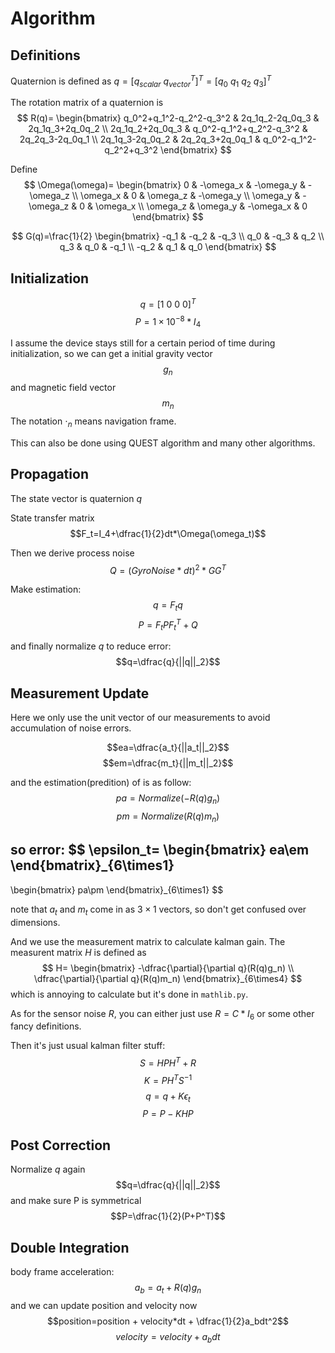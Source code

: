 # Algorithm
## Definitions
Quaternion is defined as $q=[q_{scalar}\ q_{vector}^T]^T=[q_0\ q_1\ q_2\ q_3]^T$

The rotation matrix of a quaternion is
$$
R(q)=
\begin{bmatrix}
    q_0^2+q_1^2-q_2^2-q_3^2 & 2q_1q_2-2q_0q_3 & 2q_1q_3+2q_0q_2 \\
    2q_1q_2+2q_0q_3 & q_0^2-q_1^2+q_2^2-q_3^2 & 2q_2q_3-2q_0q_1 \\
    2q_1q_3-2q_0q_2 & 2q_2q_3+2q_0q_1 & q_0^2-q_1^2-q_2^2+q_3^2
\end{bmatrix}
$$

Define
$$
\Omega(\omega)=
\begin{bmatrix}
    0 & -\omega_x & -\omega_y & -\omega_z \\
    \omega_x & 0 & \omega_z & -\omega_y \\
    \omega_y & -\omega_z & 0 & \omega_x \\
    \omega_z & \omega_y & -\omega_x & 0
\end{bmatrix}
$$

$$
G(q)=\frac{1}{2}
\begin{bmatrix}
    -q_1 & -q_2 & -q_3 \\
    q_0 & -q_3 & q_2 \\
    q_3 & q_0 & -q_1 \\
    -q_2 & q_1 & q_0
\end{bmatrix}
$$

## Initialization
$$q=[1\ 0\ 0\ 0]^T$$
$$P=1\times10^{-8}*I_4$$

I assume the device stays still for a certain period of time during initialization, so we can get a initial gravity vector 
$$g_n$$ 
and magnetic field vector
$$m_n$$
The notation $\cdot_n$ means navigation frame.

This can also be done using QUEST algorithm and many other algorithms.


## Propagation
The state vector is quaternion $q$

State transfer matrix 
$$F_t=I_4+\dfrac{1}{2}dt*\Omega(\omega_t)$$

Then we derive process noise 
$$Q=(GyroNoise*dt)^2*GG^T$$

Make estimation:
$$q=F_tq$$
$$P=F_tPF_t^T+Q$$

and finally normalize $q$ to reduce error:
$$q=\dfrac{q}{||q||_2}$$

## Measurement Update

Here we only use the unit vector of our measurements to avoid accumulation of noise errors.

$$ea=\dfrac{a_t}{||a_t||_2}$$
$$em=\dfrac{m_t}{||m_t||_2}$$

and the estimation(predition) of is as follow:
$$pa=Normalize(-R(q)g_n)$$
$$pm=Normalize(R(q)m_n)$$

so error:
$$
\epsilon_t=
\begin{bmatrix}
    ea\\em
\end{bmatrix}_{6\times1}
-
\begin{bmatrix}
    pa\\pm
\end{bmatrix}_{6\times1}
$$

note that $a_t$ and $m_t$ come in as $3\times1$ vectors, so don't get confused over dimensions.

And we use the measurement matrix to calculate kalman gain. The measurent matrix $H$ is defined as
$$
H=
\begin{bmatrix}
  -\dfrac{\partial}{\partial q}(R(q)g_n) \\
  \dfrac{\partial}{\partial q}(R(q)m_n)
\end{bmatrix}_{6\times4}
$$
which is annoying to calculate but it's done in `mathlib.py`.

As for the sensor noise $R$, you can either just use $R=C*I_6$ or some other fancy definitions.

Then it's just usual kalman filter stuff:
$$S=HPH^T+R$$
$$K=PH^TS^{-1}$$
$$q=q+K\epsilon_t$$
$$P=P-KHP$$

## Post Correction

Normalize $q$ again
$$q=\dfrac{q}{||q||_2}$$
and make sure P is symmetrical
$$P=\dfrac{1}{2}(P+P^T)$$

## Double Integration

body frame acceleration:
$$a_b=a_t+R(q)g_n$$
and we can update position and velocity now
$$position=position + velocity*dt + \dfrac{1}{2}a_bdt^2$$
$$velocity=velocity+a_bdt$$